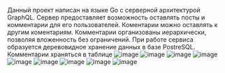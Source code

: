 Данный проект написан на языке Go с серверной архитектурой GraphQL.
Сервер предоставляет возможность оставлять посты и комментарии для его пользователей. Коментарии можно оставлять к другим коментариям.
Комментарии организованы иерархически, позволяя вложенность без ограничений. При работе сервиса образуется деревовидное хранение данных в базе PostreSQL.
Комментарии храняться в таблице
![image](https://github.com/VadimRight/GraphQLOzon/assets/116267906/d65b648b-b861-44b6-a4af-bc50a8bf355a)
![image](https://github.com/VadimRight/GraphQLOzon/assets/116267906/2267ff20-1f97-4be3-945b-861be61711ba)
![image](https://github.com/VadimRight/GraphQLOzon/assets/116267906/62debdad-747f-4e4e-ac14-e680bbae7094)
![image](https://github.com/VadimRight/GraphQLOzon/assets/116267906/3561079a-1b32-487e-8622-99db11014886)
![image](https://github.com/VadimRight/GraphQLOzon/assets/116267906/b46da74e-9adf-43e3-a650-771724d19d0e)
![image](https://github.com/VadimRight/GraphQLOzon/assets/116267906/515b7841-67b4-4766-9497-95680fd584f9)
![image](https://github.com/VadimRight/GraphQLOzon/assets/116267906/88bebb5b-2fb4-4121-a336-385300c25605)
![image](https://github.com/VadimRight/GraphQLOzon/assets/116267906/e756c2cf-1cf9-49d8-9b67-4d6552fcab6c)
![image](https://github.com/VadimRight/VadimTestTask/assets/116267906/fcd13848-3db1-40c0-aa2a-173e1e873121)
